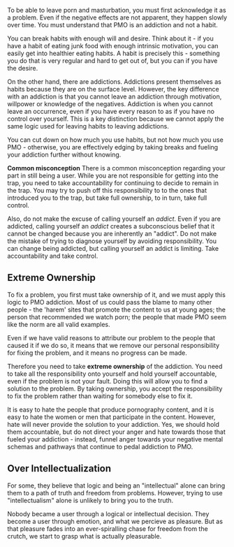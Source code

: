 To be able to leave porn and masturbation, you must first acknowledge it as a problem. Even if the negative effects are not apparent, they happen slowly over time. You must understand that PMO is an addiction and not a habit.

You can break habits with enough will and desire. Think about it - if you have a habit of eating junk food with enough intrinsic motivation, you can easily get into healthier eating habits. A habit is precisely this - something you do that is very regular and hard to get out of, but you can if you have the desire.

On the other hand, there are addictions. Addictions present themselves as habits because they are on the surface level. However, the key difference with an addiction is that you cannot leave an addiction through motivation, willpower or knowledge of the negatives. Addiction is when you cannot leave an occurrence, even if you have every reason to as if you have no control over yourself. This is a key distinction because we cannot apply the same logic used for leaving habits to leaving addictions.

You can cut down on how much you use habits, but not how much you use PMO - otherwise, you are effectively edging by taking breaks and fueling your addiction further without knowing.

**Common misconception**
There is a common misconception regarding your part in still being a user. While you are not responsible for getting into the trap, you need to take accountability for continuing to decide to remain in the trap. You may try to push off this responsibility to to the ones that introduced you to the trap, but take full ownership, to in turn, take full control.

Also, do not make the excuse of calling yourself an *addict*. Even if you are addicted, calling yourself an *addict* creates a subconscious belief that it cannot be changed because you are inherently an "addict". Do not make the mistake of trying to diagnose yourself by avoiding responsibility. You can change being addicted, but calling yourself an addict is limiting. Take accountability and take control.

## Extreme Ownership
To fix a problem, you first must take ownership of it, and we must apply this logic to PMO addiction. Most of us could pass the blame to many other people - the 'harem' sites that promote the content to us at young ages; the person that recommended we watch porn; the people that made PMO seem like the norm are all valid examples.

Even if we have valid reasons to attribute our problem to the people that caused it if we do so, it means that we remove our personal responsibility for fixing the problem, and it means no progress can be made.

Therefore you need to take **extreme ownership** of the addiction. You need to take all the responsibility onto yourself and hold yourself accountable, even if the problem is not your fault. Doing this will allow you to find a solution to the problem. By taking ownership, you accept the responsibility to fix the problem rather than waiting for somebody else to fix it.

It is easy to hate the people that produce pornography content, and it is easy to hate the women or men that participate in the content. However, hate will never provide the solution to your addiction. Yes, we should hold them accountable, but do not direct your anger and hate towards those that fueled your addiction - instead, funnel anger towards your negative mental schemas and pathways that continue to pedal addiction to PMO.

## Over Intellectualization
For some, they believe that logic and being an "intellectual" alone can bring them to a path of truth and freedom from problems. However, trying to use "intellectualism" alone is unlikely to bring you to the truth.

Nobody became a user through a logical or intellectual decision. They become a user through emotion, and what we percieve as pleasure. But as that pleasure fades into an ever-spiralling chase for freedom from the crutch, we start to grasp what is actually pleasurable.